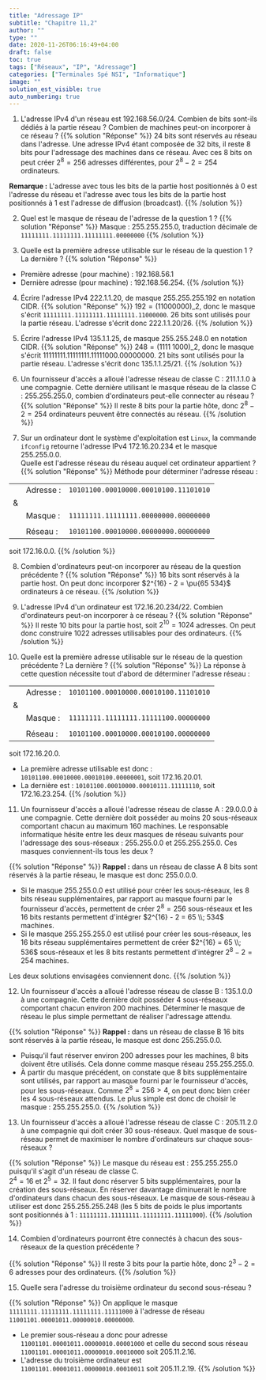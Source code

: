 ```yaml
---
title: "Adressage IP"
subtitle: "Chapitre 11,2"
author: ""
type: ""
date: 2020-11-26T06:16:49+04:00
draft: false
toc: true
tags: ["Réseaux", "IP", "Adressage"]
categories: ["Terminales Spé NSI", "Informatique"]
image: ""
solution_est_visible: true
auto_numbering: true
---
```


1. L'adresse IPv4 d'un réseau est 192.168.56.0/24. Combien de bits sont-ils 
dédiés à la partie réseau ? Combien de machines peut-on incorporer à ce 
réseau ?
{{% solution "Réponse" %}}
24 bits sont réservés au réseau dans l'adresse. Une adresse IPv4 étant 
composée de 32 bits, il reste 8 bits pour l'adressage des machines dans ce 
réseau. Avec ces 8 bits on peut créer $2^8 = 256$ adresses différentes, pour 
$2^8 - 2 = 254$ ordinateurs.

**Remarque :** L'adresse avec tous les bits de la partie host positionnés à 0 est l'adresse du réseau et l'adresse avec tous les bits de la partie host positionnés à 1 
est l'adresse de diffusion (broadcast).
{{% /solution %}}

2. Quel est le masque de réseau de l'adresse de la question 1 ?
{{% solution "Réponse" %}}
Masque : 255.255.255.0, traduction décimale de 
`11111111.11111111.11111111.00000000`
{{% /solution %}}

3. Quelle est la première adresse utilisable sur le réseau de la question 1 ?
La dernière ?
{{% solution "Réponse" %}}
- Première adresse (pour machine) : 192.168.56.1
- Dernière adresse (pour machine) : 192.168.56.254.
{{% /solution %}}

4. Écrire l'adresse IPv4 222.1.1.20, de masque 255.255.255.192 en notation CIDR.
{{% solution "Réponse" %}}
$192 = (11000000)\_{2}$, donc le masque s'écrit 
`11111111.11111111.11111111.11000000`. 26 bits sont utilisés pour la partie 
réseau. L'adresse s'écrit donc 222.1.1.20/26.
{{% /solution %}}

5. Écrire l'adresse IPv4 135.1.1.25, de masque 255.255.248.0 en notation CIDR.
{{% solution "Réponse" %}}
$248 = \left( 1111 \; 1000 \right)\_{2}$, donc le masque s'écrit 
11111111.11111111.11111000.00000000. 21 bits sont utilisés pour la partie 
réseau. L'adresse s'écrit donc 135.1.1.25/21.
{{% /solution %}}

6. Un fournisseur d'accès a alloué l'adresse réseau de classe C : 211.1.1.0 à 
une compagnie. Cette dernière utilisant le masque réseau de la classe C : 
255.255.255.0, combien d'ordinateurs peut-elle connecter au réseau ?
{{% solution "Réponse" %}}
Il reste 8 bits pour la partie hôte, donc $2^8 - 2 = 254$ ordinateurs peuvent 
être connectés au réseau.
{{% /solution %}}

7. Sur un ordinateur dont le système d'exploitation est `Linux`, la commande 
`ifconfig` retourne l'adresse IPv4 172.16.20.234 et le masque 255.255.0.0.     
Quelle est l'adresse réseau du réseau auquel cet ordinateur appartient ?
{{% solution "Réponse" %}}
Méthode pour déterminer l'adresse réseau :
<center>

| | | |
| ----: | ---- | ---- |
| |Adresse : |`10101100.00010000.00010100.11101010` |
| &|  |   |
|   | Masque : | `11111111.11111111.00000000.00000000` |
| | | |
|  | Réseau : | `10101100.00010000.00000000.00000000` |

</center>
soit 172.16.0.0.
{{% /solution %}}

8. Combien d'ordinateurs peut-on incorporer au réseau de la question 
précédente ?
{{% solution "Réponse" %}}
16 bits sont réservés à la partie host. On peut donc incorporer $2^{16} - 2 
= \pu{65 534}$ ordinateurs à ce réseau.
{{% /solution %}}

9. L'adresse IPv4 d'un ordinateur est 172.16.20.234/22. Combien d'ordinateurs 
peut-on incorporer à ce réseau ?
{{% solution "Réponse" %}}
Il reste 10 bits pour la partie host, soit $2^{10} = 1024$ adresses. On peut 
donc construire 1022 adresses utilisables pour des ordinateurs.
{{% /solution %}}

10. Quelle est la première adresse utilisable sur le réseau de la question 
précédente ? La dernière ?
{{% solution "Réponse" %}}
La réponse à cette question nécessite tout d'abord de déterminer l'adresse 
réseau :
<center>

| | | |
| ----: | ---- | ---- |
| |Adresse : |`10101100.00010000.00010100.11101010` |
| &|  |   |
|   | Masque : | `11111111.11111111.11111100.00000000` |
| | | |
|  | Réseau : | `10101100.00010000.00010100.00000000` |

</center>

soit 172.16.20.0.         
- La première adresse utilisable est donc : `10101100.00010000.00010100.00000001`, soit 172.16.20.01.
- La dernière est : `10101100.00010000.00010111.11111110`, soit 172.16.23.254.
{{% /solution %}}

11. Un fournisseur d'accès a alloué l'adresse réseau de classe A : 29.0.0.0 à 
une compagnie. Cette dernière doit posséder au moins 20 sous-réseaux 
comportant chacun au maximum 160 machines. Le responsable informatique hésite 
entre les deux masques de réseau suivants pour l'adressage des sous-réseaux : 
255.255.0.0 et 255.255.255.0. Ces masques conviennent-ils tous les deux ?

{{% solution "Réponse" %}}
**Rappel :**  dans un réseau de classe A 8 bits sont réservés à la partie 
réseau, le masque est donc 255.0.0.0.

- Si le masque 255.255.0.0 est utilisé pour créer les sous-réseaux, les 8 bits réseau supplémentaires, par rapport au masque fourni par le fournisseur d'accès, permettent de créer $2^8 = 256$ sous-réseaux et les 16 bits restants permettent d'intégrer $2^{16} - 2 = 65 \\; 534$ machines.
- Si le masque 255.255.255.0 est utilisé pour créer les sous-réseaux, les 16 bits réseau supplémentaires permettent de créer $2^{16} = 65 \\; 536$ sous-réseaux et les 8 bits restants permettent d'intégrer $2^8 - 2 = 254$ machines.

Les deux solutions envisagées conviennent donc.
{{% /solution %}}

12. Un fournisseur d'accès a alloué l'adresse réseau de classe B : 135.1.0.0 à 
une compagnie. Cette dernière doit posséder 4 sous-réseaux comportant chacun 
environ 200 machines. Déterminer le masque de réseau le plus simple 
permettant de réaliser l'adressage attendu.

{{% solution "Réponse" %}}
**Rappel :**  dans un réseau de classe B 16 bits sont réservés à la partie 
réseau, le masque est donc 255.255.0.0.

- Puisqu'il faut réserver environ 200 adresses pour les machines, 8 bits doivent être utilisés. Cela donne comme masque réseau 255.255.255.0.
- À partir du masque précédent, on constate que 8 bits supplémentaire sont utilisés, par rapport au masque fourni par le fournisseur d'accès, pour les sous-réseaux. Comme $2^8 = 256 > 4$, on peut donc bien créer les 4 sous-réseaux attendus. Le plus simple est 
donc de choisir le masque : 255.255.255.0.
{{% /solution %}}

13. Un fournisseur d'accès a alloué l'adresse réseau de classe C : 205.11.2.0 
à une compagnie qui doit créer 30 sous-réseaux. Quel masque de sous-réseau 
permet de maximiser le nombre d'ordinateurs sur chaque sous-réseaux ?

{{% solution "Réponse" %}}
Le masque du réseau est : 255.255.255.0 puisqu'il s'agit d'un réseau de 
classe C.       
$2^4 = 16$ et $2^5 = 32$. Il faut donc réserver 5 bits supplémentaires, pour la création des sous-réseaux. En réserver davantage diminuerait le nombre d'ordinateurs dans chacun des sous-réseaux. Le masque de sous-réseau à utiliser est donc 255.255.255.248 (les 5 bits de poids le plus importants sont positionnés à 1 : `11111111.11111111.11111111.11111000`).
{{% /solution %}}

14. Combien d'ordinateurs pourront être connectés à chacun des sous-réseaux de 
la question précédente ?

{{% solution "Réponse" %}}
Il reste 3 bits pour la partie hôte, donc $2^3 - 2 = 6$ adresses pour des 
ordinateurs.
{{% /solution %}}

15. Quelle sera l'adresse du troisième ordinateur du second 
sous-réseau ?

{{% solution "Réponse" %}}
On applique le masque `11111111.11111111.11111111.11111000` à l'adresse de réseau ` 11001101.00001011.00000010.00000000`.

- Le premier sous-réseau a donc pour adresse `11001101.00001011.00000010.00001000` et celle du second sous réseau `11001101.00001011.00000010.00010000` soit 205.11.2.16.
- L'adresse du troisième ordinateur est `11001101.00001011.00000010.00010011` soit 205.11.2.19.
{{% /solution %}}